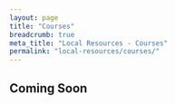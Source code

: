 ```yaml
---
layout: page
title: "Courses"
breadcrumb: true
meta_title: "Local Resources - Courses"
permalink: "local-resources/courses/"
---
```

## Coming Soon
